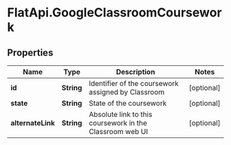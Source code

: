# FlatApi.GoogleClassroomCoursework

## Properties
Name | Type | Description | Notes
------------ | ------------- | ------------- | -------------
**id** | **String** | Identifier of the coursework assigned by Classroom | [optional] 
**state** | **String** | State of the coursework | [optional] 
**alternateLink** | **String** | Absolute link to this coursework in the Classroom web UI | [optional] 



